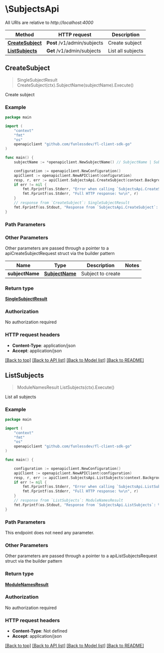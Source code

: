 # \SubjectsApi

All URIs are relative to *http://localhost:4000*

Method | HTTP request | Description
------------- | ------------- | -------------
[**CreateSubject**](SubjectsApi.md#CreateSubject) | **Post** /v1/admin/subjects | Create subject
[**ListSubjects**](SubjectsApi.md#ListSubjects) | **Get** /v1/admin/subjects | List all subjects



## CreateSubject

> SingleSubjectResult CreateSubject(ctx).SubjectName(subjectName).Execute()

Create subject



### Example

```go
package main

import (
    "context"
    "fmt"
    "os"
    openapiclient "github.com/funlessdev/fl-client-sdk-go"
)

func main() {
    subjectName := *openapiclient.NewSubjectName() // SubjectName | Subject to create

    configuration := openapiclient.NewConfiguration()
    apiClient := openapiclient.NewAPIClient(configuration)
    resp, r, err := apiClient.SubjectsApi.CreateSubject(context.Background()).SubjectName(subjectName).Execute()
    if err != nil {
        fmt.Fprintf(os.Stderr, "Error when calling `SubjectsApi.CreateSubject``: %v\n", err)
        fmt.Fprintf(os.Stderr, "Full HTTP response: %v\n", r)
    }
    // response from `CreateSubject`: SingleSubjectResult
    fmt.Fprintf(os.Stdout, "Response from `SubjectsApi.CreateSubject`: %v\n", resp)
}
```

### Path Parameters



### Other Parameters

Other parameters are passed through a pointer to a apiCreateSubjectRequest struct via the builder pattern


Name | Type | Description  | Notes
------------- | ------------- | ------------- | -------------
 **subjectName** | [**SubjectName**](SubjectName.md) | Subject to create | 

### Return type

[**SingleSubjectResult**](SingleSubjectResult.md)

### Authorization

No authorization required

### HTTP request headers

- **Content-Type**: application/json
- **Accept**: application/json

[[Back to top]](#) [[Back to API list]](../README.md#documentation-for-api-endpoints)
[[Back to Model list]](../README.md#documentation-for-models)
[[Back to README]](../README.md)


## ListSubjects

> ModuleNamesResult ListSubjects(ctx).Execute()

List all subjects



### Example

```go
package main

import (
    "context"
    "fmt"
    "os"
    openapiclient "github.com/funlessdev/fl-client-sdk-go"
)

func main() {

    configuration := openapiclient.NewConfiguration()
    apiClient := openapiclient.NewAPIClient(configuration)
    resp, r, err := apiClient.SubjectsApi.ListSubjects(context.Background()).Execute()
    if err != nil {
        fmt.Fprintf(os.Stderr, "Error when calling `SubjectsApi.ListSubjects``: %v\n", err)
        fmt.Fprintf(os.Stderr, "Full HTTP response: %v\n", r)
    }
    // response from `ListSubjects`: ModuleNamesResult
    fmt.Fprintf(os.Stdout, "Response from `SubjectsApi.ListSubjects`: %v\n", resp)
}
```

### Path Parameters

This endpoint does not need any parameter.

### Other Parameters

Other parameters are passed through a pointer to a apiListSubjectsRequest struct via the builder pattern


### Return type

[**ModuleNamesResult**](ModuleNamesResult.md)

### Authorization

No authorization required

### HTTP request headers

- **Content-Type**: Not defined
- **Accept**: application/json

[[Back to top]](#) [[Back to API list]](../README.md#documentation-for-api-endpoints)
[[Back to Model list]](../README.md#documentation-for-models)
[[Back to README]](../README.md)

